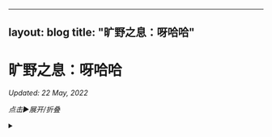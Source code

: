 <!-- MOD -->
<!-- MOD -->
<!-- MOD -->

---
layout: blog
title: "旷野之息：呀哈哈"
---

# 旷野之息：呀哈哈

*Updated: 22 May, 2022*

_点击▶展开/折叠_




<!-- DETAILS -->
<!-- DETAILS -->
<!-- DETAILS -->

<details class="bg-zinc-900 p-5 my-5">
<summary></summary>
</details>